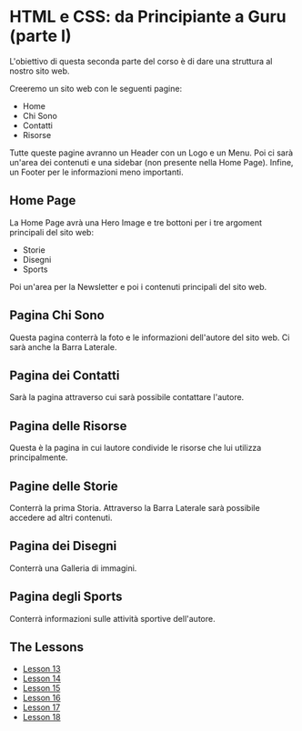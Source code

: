 # HTML e CSS: da Principiante a Guru (parte I)

L'obiettivo di questa seconda parte del corso è di dare una struttura al nostro sito web.

Creeremo un sito web con le seguenti pagine:

* Home
* Chi Sono
* Contatti
* Risorse

Tutte queste pagine avranno un Header con un Logo e un Menu.
Poi ci sarà un'area dei contenuti e una sidebar (non presente nella Home Page).
Infine, un Footer per le informazioni meno importanti.

## Home Page

La Home Page avrà una Hero Image e tre bottoni per i tre argoment principali del sito web:

* Storie
* Disegni
* Sports

Poi un'area per la Newsletter e poi i contenuti principali del sito web.

## Pagina Chi Sono

Questa pagina conterrà la foto e le informazioni dell'autore del sito web. Ci sarà anche la Barra Laterale.

## Pagina dei Contatti

Sarà la pagina attraverso cui sarà possibile contattare l'autore.

## Pagina delle Risorse

Questa è la pagina in cui lautore condivide le risorse che lui utilizza principalmente.

## Pagine delle Storie

Conterrà la prima Storia. Attraverso la Barra Laterale sarà possibile accedere ad altri contenuti.

## Pagina dei Disegni

Conterrà una Galleria di immagini.

## Pagina degli Sports

Conterrà informazioni sulle attività sportive dell'autore.

## The Lessons

* [Lesson 13](https://github.com/sasadangelo/html-hero/tree/master/part-2/lesson-13)
* [Lesson 14](https://github.com/sasadangelo/html-hero/tree/master/part-2/lesson-14)
* [Lesson 15](https://github.com/sasadangelo/html-hero/tree/master/part-2/lesson-15)
* [Lesson 16](https://github.com/sasadangelo/html-hero/tree/master/part-2/lesson-16)
* [Lesson 17](https://github.com/sasadangelo/html-hero/tree/master/part-2/lesson-17)
* [Lesson 18](https://github.com/sasadangelo/html-hero/tree/master/part-2/lesson-18)
